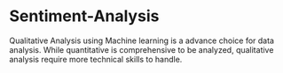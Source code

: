 # Sentiment-Analysis
Qualitative Analysis using Machine learning is a advance choice for data analysis. While quantitative is comprehensive to be analyzed, qualitative analysis require more technical skills to handle.
